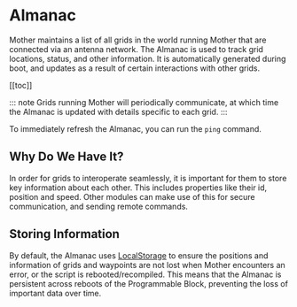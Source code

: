 # Almanac

Mother maintains a list of all grids in the world running Mother that are connected via an antenna network. The Almanac is used to track grid locations, status, and other information. It is automatically generated during boot, and updates as a result of certain interactions with other grids. 

[[toc]]

::: note
Grids running Mother will periodically communicate, at which time the Almanac is updated with details specific to each grid.
:::

To immediately refresh the Almanac, you can run the `ping` command.


## Why Do We Have It?

In order for grids to interoperate seamlessly, it is important for them to store key information about each other.  This includes properties like their id, position and speed.  Other modules can make use of this for secure communication, and sending remote commands.


<!-- ## Friendly or Foe?

Mother can identify a grid as Friendly, Neutral, or Foe.  This setting is determined based upon how Mother communicates with the grid.  If your grid is using encrypted communication, then only grids with the same encryption key will be considered Friendly.  If your grid is using unencrypted communication, then all grids will be considered Neutral unless they belong to your faction. -->

## Storing Information

By default, the Almanac uses [LocalStorage](LocalStorage.md) to ensure the positions and information of grids and waypoints are not lost when Mother encounters an error, or the script is rebooted/recompiled.  This means that the Almanac is persistent across reboots of the Programmable Block, preventing the loss of important data over time.
